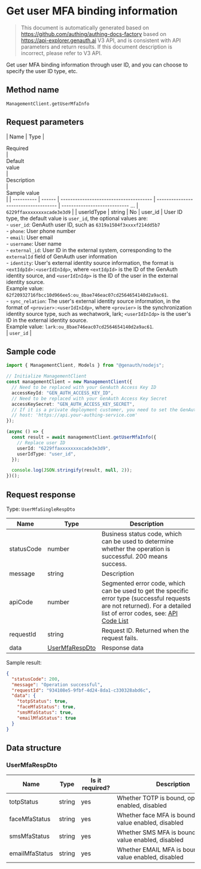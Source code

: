 # Get user MFA binding information

<!--
Warning ⚠️:
Do not modify this document directly,
https://github.com/Authing/authing-docs-factory
Use this project to generate
-->

<LastUpdated />

> This document is automatically generated based on https://github.com/authing/authing-docs-factory based on https://api-explorer.genauth.ai V3 API, and is consistent with API parameters and return results. If this document description is incorrect, please refer to V3 API.

Get user MFA binding information through user ID, and you can choose to specify the user ID type, etc.

## Method name

`ManagementClient.getUserMfaInfo`

## Request parameters

| Name | Type | <div style="width:80px">Required</div> | <div style="width:60px">Default value</div> | <div style="width:300px">Description</div> | <div style="width:200px">Sample value</div> |
| ---------- | ------ | -------------------------------------- | ------------------------------------ | ---------------------------- ... | `6229ffaxxxxxxxxcade3e3d9` |
| userIdType | string | No | user_id | User ID type, the default value is `user_id`, the optional values ​​are:<br>- `user_id`: GenAuth user ID, such as `6319a1504f3xxxxf214dd5b7`<br>- `phone`: User phone number<br>- `email`: User email<br>- `username`: User name<br>- `external_id`: User ID in the external system, corresponding to the `externalId` field of GenAuth user information<br>- `identity`: User's external identity source information, the format is `<extIdpId>:<userIdInIdp>`, where `<extIdpId>` is the ID of the GenAuth identity source, and `<userIdInIdp>` is the ID of the user in the external identity source. <br>Example value: `62f20932716fbcc10d966ee5:ou_8bae746eac07cd2564654140d2a9ac61`. <br>- `sync_relation`: The user's external identity source information, in the format of `<provier>:<userIdInIdp>`, where `<provier>` is the synchronization identity source type, such as wechatwork, lark; `<userIdInIdp>` is the user's ID in the external identity source. <br>Example value: `lark:ou_8bae746eac07cd2564654140d2a9ac61`. <br> | `user_id` |

## Sample code

```ts
import { ManagementClient, Models } from "@genauth/nodejs";

// Initialize ManagementClient
const managementClient = new ManagementClient({
  // Need to be replaced with your GenAuth Access Key ID
  accessKeyId: "GEN_AUTH_ACCESS_KEY_ID",
  // Need to be replaced with your GenAuth Access Key Secret
  accessKeySecret: "GEN_AUTH_ACCESS_KEY_SECRET",
  // If it is a private deployment customer, you need to set the GenAuth service domain name
  // host: 'https://api.your-authing-service.com'
});

(async () => {
  const result = await managementClient.getUserMfaInfo({
    // Replace user ID
    userId: "6229ffaxxxxxxxxcade3e3d9",
    userIdType: "user_id",
  });

  console.log(JSON.stringify(result, null, 2));
})();
```

## Request response

Type: `UserMfaSingleRespDto`

| Name       | Type                                         | Description                                                                                                                                                                                                                                                                                                                                    |
| ---------- | -------------------------------------------- | ---------------------------------------------------------------------------------------------------------------------------------------------------------------------------------------------------------------------------------------------------------------------------------------------------------------------------------------------- |
| statusCode | number                                       | Business status code, which can be used to determine whether the operation is successful. 200 means success.                                                                                                                                                                                                                                   |
| message    | string                                       | Description                                                                                                                                                                                                                                                                                                                                    |
| apiCode    | number                                       | Segmented error code, which can be used to get the specific error type (successful requests are not returned). For a detailed list of error codes, see: [API Code List](https://api-explorer.genauth.ai/?tag=group/%E5%BC%80%E5%8F%91%E5%87%86%E5%A4%87#tag/%E5%BC%80%E5%8F%91%E5%87%86%E5%A4%87/%E9%94%99%E8%AF%AF%E5%A4%84%E7%90%86/apiCode) |
| requestId  | string                                       | Request ID. Returned when the request fails.                                                                                                                                                                                                                                                                                                   |
| data       | <a href="#UserMfaRespDto">UserMfaRespDto</a> | Response data                                                                                                                                                                                                                                                                                                                                  |

Sample result:

```json
{
  "statusCode": 200,
  "message": "Operation successful",
  "requestId": "934108e5-9fbf-4d24-8da1-c330328abd6c",
  "data": {
    "totpStatus": true,
    "faceMfaStatus": true,
    "smsMfaStatus": true,
    "emailMfaStatus": true
  }
}
```

## Data structure

### <a id="UserMfaRespDto"></a> UserMfaRespDto

| Name           | Type   | <div style="width:80px">Is it required?</div> | <div style="width:300px">Description</div>                   | <div style="width:200px">Example value</div> |
| -------------- | ------ | --------------------------------------------- | ------------------------------------------------------------ | -------------------------------------------- |
| totpStatus     | string | yes                                           | Whether TOTP is bound, optional value enabled, disabled      | `true`                                       |
| faceMfaStatus  | string | yes                                           | Whether face MFA is bound, optional value enabled, disabled  | `true`                                       |
| smsMfaStatus   | string | yes                                           | Whether SMS MFA is bound, optional value enabled, disabled   | `true`                                       |
| emailMfaStatus | string | yes                                           | Whether EMAIL MFA is bound, optional value enabled, disabled | `true`                                       |
